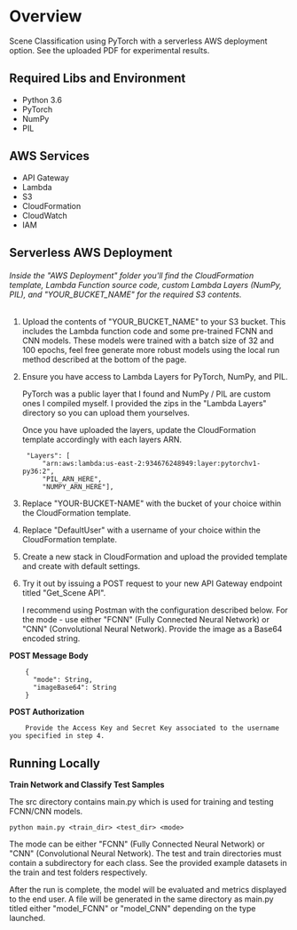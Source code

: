 # Overview
Scene Classification using PyTorch with a serverless AWS deployment option. See the uploaded PDF for experimental results. 

## Required Libs and Environment
* Python 3.6
* PyTorch
* NumPy
* PIL

## AWS Services
* API Gateway
* Lambda
* S3
* CloudFormation
* CloudWatch
* IAM



## Serverless AWS Deployment

###### Inside the "AWS Deployment" folder you'll find the CloudFormation template, Lambda Function source code, custom Lambda Layers (NumPy, PIL), and "YOUR_BUCKET_NAME" for the required S3 contents.

1. Upload the contents of "YOUR_BUCKET_NAME" to your S3 bucket. This includes the Lambda function code and some pre-trained FCNN and CNN models. These models were trained with a batch size of 32 and 100 epochs, feel free generate more robust models using the local run method described at the bottom of the page.

2. Ensure you have access to Lambda Layers for PyTorch, NumPy, and PIL.  
 
    PyTorch was a public layer that I found and NumPy / PIL are custom ones I compiled myself. I provided the zips in the "Lambda Layers" directory so you can upload them yourselves. 
   
    Once you have uploaded the layers, update the CloudFormation template accordingly with each layers ARN.

		"Layers": [
			"arn:aws:lambda:us-east-2:934676248949:layer:pytorchv1-py36:2",
			"PIL_ARN_HERE",
			"NUMPY_ARN_HERE"],
            
            
3. Replace "YOUR-BUCKET-NAME" with the bucket of your choice within the CloudFormation template.

4. Replace "DefaultUser" with a username of your choice within the CloudFormation template.

5. Create a new stack in CloudFormation and upload the provided template and create with default settings.

6. Try it out by issuing a POST request to your new API Gateway endpoint titled "Get_Scene API". 

    I recommend using Postman with the configuration described below. For the mode - use either "FCNN" (Fully Connected Neural Network) or "CNN" (Convolutional Neural Network). Provide the image as a Base64 encoded string.

****POST Message Body****

        {
          "mode": String,
          "imageBase64": String
        }

****POST Authorization****

		Provide the Access Key and Secret Key associated to the username you specified in step 4.


## Running Locally

****Train Network and Classify Test Samples****

The src directory contains main.py which is used for training and testing FCNN/CNN models.

	python main.py <train_dir> <test_dir> <mode>
	
The mode can be either "FCNN" (Fully Connected Neural Network) or "CNN" (Convolutional Neural Network). The test and train directories must contain a subdirectory for each class. See the provided example datasets in the train and test folders respectively.

After the run is complete, the model will be evaluated and metrics displayed to the end user. A file will be generated in the same directory as main.py titled either "model_FCNN" or "model_CNN" depending on the type launched.
